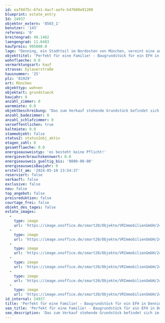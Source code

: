 ```yaml
---
id: eaf8475c-67e1-4acf-aafe-b47680e91208
blueprint: estate_entry
Id: 24937
objektnr_extern: '8503_1'
benutzer: '143'
referenz: '0'
breitengrad: 48.1462
laengengrad: 11.6483
kaufpreis: 995000.0
lage: "Denning, ein Stadtteil im Nordosten von München, vereint eine angenehme Mischung aus urbanem Leben und grüner Umgebung. Geprägt von Wohn- und Gewerbegebieten bietet Daglfing eine Vielzahl von Annehmlichkeiten für seine Bewohner.\r\n\r\nIn Bezug auf Einkaufsmöglichkeiten finden sich entlang der Daglfinger Straße diverse Geschäfte, von Supermärkten und Lebensmittelgeschäften bis hin zu kleinen Boutiquen und Fachgeschäften. Für den täglichen Bedarf ist hier alles zu finden, was man benötigt. Zudem gibt es in der nähe das größte Münchner Einkaufszentrum, die Riem-Arkaden.\r\n\r\nFür die Gesundheitsversorgung stehen in Denning verschiedene Arztpraxen und medizinische Einrichtungen zur Verfügung. Allgemeinmediziner, Zahnärzte, Apotheken und Fachärzte bieten eine umfassende medizinische Versorgung für die Bewohner des Stadtteils.\r\n\r\nIm Bildungsbereich ist Denning mit mehreren Schulen gut ausgestattet. Grundschulen, weiterführende Schulen und Kindergärten sorgen für eine gute Bildungsinfrastruktur. Zudem befinden sich in der Nähe auch Einrichtungen für berufliche Ausbildung und Weiterbildungsmöglichkeiten.\r\n\r\nFür kulturelle und sportliche Aktivitäten bietet Denning verschiedene Möglichkeiten. Das Kulturzentrum Denning veranstaltet regelmäßig Veranstaltungen wie Konzerte, Theateraufführungen und Ausstellungen. Zudem befinden sich der Zamilapark und die Trabrennbahn München in unmittelbarer Umgebung. Sportbegeisterte können sich in zahlreichen Vereinen engagieren, die eine Vielzahl von Sportarten wie Fußball, Tennis, Schwimmen, Badminton und mehr anbieten. Die Sportanlage Zamdorf befindet sich direkt vor der Tür.\r\n\r\nDie Anbindung an die öffentlichen Verkehrsmittel ist in Denning hervorragend. Mehrere Buslinien und die S-Bahn-Linie S8 (5 Minuten zu Fuß) verbinden den Stadtteil mit dem Münchner Stadtzentrum und anderen Stadtteilen. Zudem ist Denning gut an die Hauptverkehrsstraßen Münchens angebunden, insbesondere die A94, die eine schnelle Anbindung an das Autobahnnetz und somit ins Münchner Umland bietet."
objekttitel: 'Perfekt für eine Familie! - Baugrundstück für ein EFH in Denning'
wohnflaeche: 0.0
vermarktungsart: kauf
strasse: Eylauerstraße
hausnummer: '25'
plz: '81929'
ort: München
objekttyp: wohnen
objektart: grundstueck
baujahr: 0
anzahl_zimmer: 0
warmmiete: 0.0
objektbeschreibung: "Das zum Verkauf stehende Grundstück befindet sich im Stadtteil Denning welcher an den 13. Bezirk Bogenhausen angebunden ist und hat eine Fläche von ca. 429 Quadratmetern. Hierbei handelt es sich um das Grundstück mit Hinterbebauung (Siehe Auschnitt Bauvorbescheid). Laut genehmigten Vorbescheid besteht die Möglichkeit ein Einfamilienhaus auf dem Grundstück zu errichten. Die zukünftige Bebauung erlaubt zwei Vollgeschosse + Dachgeschoss, maximale Wandhöhe 6,50 Metern, Dachneigung Walmdach 45°\r\n\r\nDas Grundstück befindet sich in einer ruhigen Wohngegend von Denning in welcher auch kein Verkehrslärm herrscht. Der Garten des Einfamilienhauses würde eine Südausrichtung aufweisen und bietet somit Freiraum für ruhige, entspannte Tage auf der Terrasse.\r\n\r\nEine vollständige Erschließung des Grundstücks ist vorhanden. \r\n\r\nEs besteht zudem die Möglichkeit die zweite Grundstückshälfte ebenfalls zu erwerben.\r\nDadurch wäre auch eine anderweitige Bebauung möglich.\r\n\r\nSomit bietet diese Grundstück eine attraktive Möglichkeit für Familien die ihr Eigenheim nach Ihren Vorstellungen gestalten möchten."
anzahl_badezimmer: 0
anzahl_schlafzimmer: 0
veroeffentlichen: true
kaltmiete: 0.0
stammobjekt: false
status2: status2obj_aktiv
etagen_zahl: 0
gesamtflaeche: 0.0
energieausweistyp: 'es besteht keine Pflicht!'
energieverbrauchskennwert: 0.0
energieausweis_gueltig_bis: '0000-00-00'
energieausweisBaujahr: 0
erstellt_am: '2024-05-10 13:54:37'
reserviert: false
verkauft: false
exclusive: false
neu: false
top_angebot: false
preisreduktion: false
courtage_frei: false
objekt_des_tages: false
estate_images:
  -
    type: image
    url: 'https://image.onoffice.de/smart20/Objekte/VRImmobilienGmbH/24937/_551949.jpg'
  -
    type: image
    url: 'https://image.onoffice.de/smart20/Objekte/VRImmobilienGmbH/24937/_551945.jpg'
  -
    type: image
    url: 'https://image.onoffice.de/smart20/Objekte/VRImmobilienGmbH/24937/_551947.jpg'
  -
    type: image
    url: 'https://image.onoffice.de/smart20/Objekte/VRImmobilienGmbH/24937/_551951.jpg'
  -
    type: image
    url: 'https://image.onoffice.de/smart20/Objekte/VRImmobilienGmbH/24937/_551953.jpg'
  -
    type: image
    url: 'https://image.onoffice.de/smart20/Objekte/VRImmobilienGmbH/24937/_551957.jpg'
id_internal: 24937
title: 'Perfekt für eine Familie! - Baugrundstück für ein EFH in Denning'
seo_title: 'Perfekt für eine Familie! - Baugrundstück für ein EFH in Denning'
seo_description: 'Das zum Verkauf stehende Grundstück befindet sich im Stadtteil Denning welcher an den 13. Bezirk Bogenhausen angebunden ist und hat eine Fläche von ca. 429 Qu'
---
```

